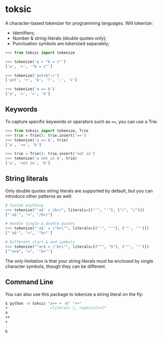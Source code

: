 # toksic

A character-based tokenizer for programming languages. Will tokenize:

* Identifiers;
* Number & string literals (double quotes only);
* Punctuation symbols are tokenized separately;


```py
>>> from toksic import tokenize

>>> tokenize('a + "b = c"')
['a', '+', '"b = c"']

>>> tokenize('ant+b?:c')
['ant', '+', 'b', '?', ':', 'c']

>>> tokenize('a == b')
['a', '=', '=', 'b']
```

## Keywords

To capture specific keywords or operators such as `==`, you can use a Trie:

```py
>>> from toksic import tokenize, Trie
>>> trie = Trie(); trie.insert('==')
>>> tokenize('a == b', trie)
['a', '==', 'b']

>>> trie = Trie(); trie.insert('not in')
>>> tokenize('a not in b', trie)
['a', 'not in', 'b']
```

## String literals

Only double quotes string literals are supported by default, but you can introduce other patterns as well:

```py
# Custom anything
>>> tokenize("'a$' = /b+/", literals=[("'", "'"), ("/", "/")])
["'a$'", "=", "/b+/"]

# Handle single & double quotes
>>> tokenize("'a$' = \"b+\"", literals=[("'", "'"), ('"', '"')])
["'a$'", "=", '"b+"']

# Different start & end symbols
>>> tokenize("^a+$ = \"b+\"", literals=[("^", "$"), ('"', '"')])
["^a+$", "=", '"b+"']
```

The only limitation is that your string literals must be enclosed by single character symbols, though they can be different.

## Command Line

You can also use this package to tokenize a string literal on the fly:

```sh
$ python -m toksic "a++ + -b" "++"
#                   <literal> [, <specials>]*
a
++
+
-
b
```
